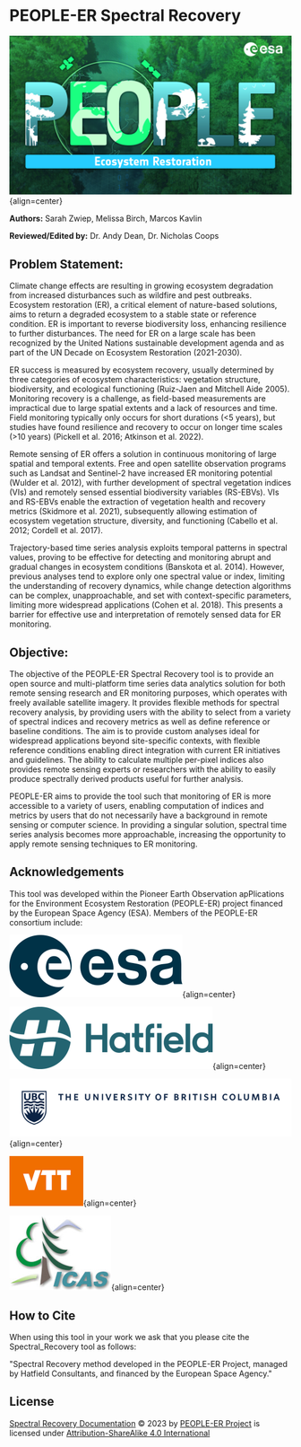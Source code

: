 # PEOPLE-ER Spectral Recovery

![image](asset/pEOple_KV-Ecosystem_Restorarion.jpg){align=center}

**Authors:** Sarah Zwiep, Melissa Birch, Marcos Kavlin

**Reviewed/Edited by:** Dr. Andy Dean, Dr. Nicholas Coops

## Problem Statement:

Climate change effects are resulting in growing ecosystem degradation from increased disturbances
such as wildfire and pest outbreaks. Ecosystem restoration (ER), a critical element of nature-based
solutions, aims to return a degraded ecosystem to a stable state or reference condition. ER is important
to reverse biodiversity loss, enhancing resilience to further disturbances. The need for ER on a large
scale has been recognized by the United Nations sustainable development agenda and as part of the
UN Decade on Ecosystem Restoration (2021-2030).

ER success is measured by ecosystem recovery, usually determined by three categories of ecosystem
characteristics: vegetation structure, biodiversity, and ecological functioning (Ruiz-Jaen and Mitchell Aide 2005).
Monitoring recovery is a challenge, as field-based measurements are impractical due to
large spatial extents and a lack of resources and time. Field monitoring typically only occurs for short
durations (<5 years), but studies have found resilience and recovery to occur on longer time scales
(>10 years) (Pickell et al. 2016; Atkinson et al. 2022).

Remote sensing of ER offers a solution in continuous monitoring of large spatial and temporal extents.
Free and open satellite observation programs such as Landsat and Sentinel-2 have increased ER
monitoring potential (Wulder et al. 2012), with further development of spectral vegetation indices (VIs)
and remotely sensed essential biodiversity variables (RS-EBVs). VIs and RS-EBVs enable the
extraction of vegetation health and recovery metrics (Skidmore et al. 2021), subsequently allowing
estimation of ecosystem vegetation structure, diversity, and functioning (Cabello et al. 2012; Cordell et
al. 2017).

Trajectory-based time series analysis exploits temporal patterns in spectral values, proving to be
effective for detecting and monitoring abrupt and gradual changes in ecosystem conditions (Banskota
et al. 2014). However, previous analyses tend to explore only one spectral value or index, limiting the
understanding of recovery dynamics, while change detection algorithms can be complex,
unapproachable, and set with context-specific parameters, limiting more widespread applications
(Cohen et al. 2018). This presents a barrier for effective use and interpretation of remotely sensed data
for ER monitoring.

## Objective:

The objective of the PEOPLE-ER Spectral Recovery tool is to provide an open source and multi-platform
time series data analytics solution for both remote sensing research and ER monitoring purposes, which
operates with freely available satellite imagery. It provides flexible methods for spectral recovery analysis, by providing users with the ability to select from a variety of spectral
indices and recovery metrics as well as define reference or baseline conditions. The aim is to provide
custom analyses ideal for widespread applications beyond site-specific contexts, with flexible reference
conditions enabling direct integration with current ER initiatives and guidelines. The ability to calculate
multiple per-pixel indices also provides remote sensing experts or researchers with the ability to easily
produce spectrally derived products useful for further analysis.

PEOPLE-ER aims to provide the tool such that monitoring of ER is more accessible to a variety of users,
enabling computation of indices and metrics by users that do not necessarily have a background in
remote sensing or computer science. In providing a singular solution, spectral time series analysis becomes
more approachable, increasing the opportunity to apply remote sensing techniques to ER monitoring.

## Acknowledgements

This tool was developed within the Pioneer Earth Observation apPlications for the Environment Ecosystem
Restoration (PEOPLE-ER) project financed by the European Space Agency (ESA). Members of the PEOPLE-ER consortium include:

![image](asset/ESA_logo_2020_Deep_25per.png){align=center}

![image](asset/Hatfield_Logo_Hor_Blue_RGB_rescaled.png){align=center}

![image](asset/ubc-logo-2018-fullsig-blue-rgb300_rescaled3.png){align=center}

![image](asset/VTT_Orange_Logo_150per.png){align=center}

![image](asset/INCDS_logo_150per.jpg){align=center}

## How to Cite

When using this tool in your work we ask that you please cite the Spectral_Recovery tool as follows:

"Spectral Recovery method developed in the PEOPLE-ER Project, managed by Hatfield Consultants, and financed by the European Space Agency."

## License

 [Spectral Recovery Documentation](httpps://www.people-er.github.io/Spectral-Recovery) © 2023 by [PEOPLE-ER Project](people-er.info) is licensed under [Attribution-ShareAlike 4.0 International](http://creativecommons.org/licenses/by-sa/4.0/?ref=chooser-v1)